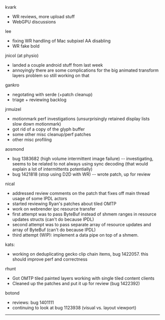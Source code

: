 kvark
* WR reviews, more upload stuff
* WebGPU discussions



lee
* fixing WR handling of Mac subpixel AA disabling
* WR fake bold



jnicol (at physio)
* landed a couple android stuff from last week
* annoyingly there are some complications for the big animated transform layers problem so still working on that



gankro
* negotating with serde (+patch cleanup)
* triage + reviewing backlog



jrmuizel
* motionmark perf investigations (unsurprisingly retained display lists slow down motionmark)
* got rid of a copy of the glyph buffer
* some other misc cleanup/perf patches
* other misc profiling



aosmond
* bug 1383682 (high volume intermittent image failure) -- investigating, seems to be related to not always using sync decoding (that would explain a lot of intermittents potentially)
* bug 1421818 (stop using D2D with WR) -- wrote patch, up for review



nical
* addressed review comments on the patch that fixes off main thread usage of some IPDL actors
* started reviewing Ryan's patches about tiled OMTP
* work on webrender ipc resource transfer
* first attempt was to pass ByteBuf instead of shmem ranges in resource updates structs (can't do because IPDL)
* second attempt was to pass separate array of resource updates and array of ByteBuf (can't do because IPDL)
* third attempt (WIP): implement a data pipe on top of a shmem.



kats:
* working on deduplicating gecko clip chain items, bug 1422057. this should improve perf and correctness



rhunt
* Got OMTP tiled painted layers working with single tiled content clients
* Cleaned up the patches and put it up for review (bug 1422392)



botond
* reviews: bug 1401111 
* continuing to look at bug 1123938 (visual vs. layout viewport)

________________


